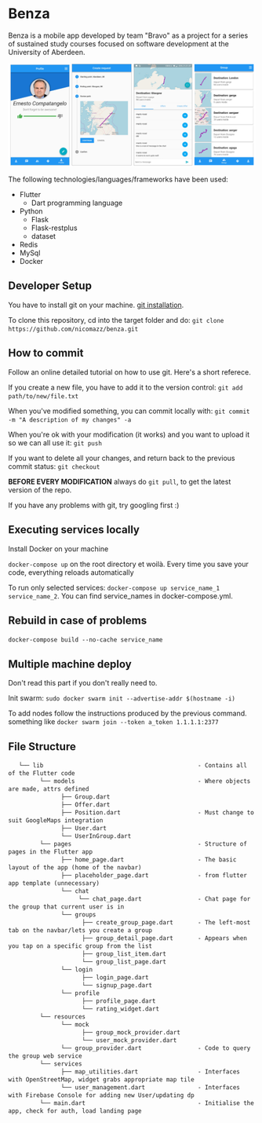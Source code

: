 # Benza

Benza is a mobile app developed by team "Bravo" as a project for a series of sustained study courses focused on software development at the University of Aberdeen.

![alt text](https://raw.githubusercontent.com/nicomazz/benza/master/demo_image.png)


The following technologies/languages/frameworks have been used:
- Flutter
   - Dart programming language
- Python
   - Flask
   - Flask-restplus
   - dataset
- Redis
- MySql
- Docker

## Developer Setup

You have to install git on your machine. [git installation](http://bfy.tw/2LY7).

To clone this repository, cd into the target folder and do: `git clone https://github.com/nicomazz/benza.git`

## How to commit
Follow an online detailed tutorial on how to use git. Here's a short referece.

If you create a new file, you have to add it to the version control: `git add path/to/new/file.txt`

When you've modified something, you can commit locally with: `git commit -m "A description of my changes" -a` 

When you're ok with your modification (it works) and you want to upload it so we can all use it: `git push`

If you want to delete all your changes, and return back to the previous commit status: `git checkout`

**BEFORE EVERY MODIFICATION** always do `git pull`, to get the latest version of the repo.

If you have any problems with git, try googling first :)

## Executing services locally
Install Docker on your machine

`docker-compose up` on the root directory et woilà. Every time you save your code, everything reloads automatically

To run only selected services: `docker-compose up service_name_1 service_name_2`. You can find service_names in docker-compose.yml.


## Rebuild in case of problems
`docker-compose build --no-cache service_name`


## Multiple machine deploy 
Don't read this part if you don't really need to.

Init swarm: `sudo docker swarm init --advertise-addr $(hostname -i)`

To add nodes follow the instructions produced by the previous command.
something like `docker swarm join --token a_token 1.1.1.1:2377`

## File Structure
```benzaApp
   └── lib                                            - Contains all of the Flutter code
         └── models                                   - Where objects are made, attrs defined
               ├── Group.dart
               ├── Offer.dart
               ├── Position.dart                      - Must change to suit GoogleMaps integration
               ├── User.dart
               └── UserInGroup.dart
         └── pages                                    - Structure of pages in the Flutter app
               ├── home_page.dart                     - The basic layout of the app (home of the navbar)
               ├── placeholder_page.dart              - from flutter app template (unnecessary)
               └── chat
                    └── chat_page.dart                - Chat page for the group that current user is in
               └── groups
                     ├── create_group_page.dart       - The left-most tab on the navbar/lets you create a group
                     ├── group_detail_page.dart       - Appears when you tap on a specific group from the list
                     ├── group_list_item.dart         
                     └── group_list_page.dart
               └── login
                     ├── login_page.dart
                     └── signup_page.dart
               └── profile
                     ├── profile_page.dart
                     └── rating_widget.dart 
         └── resources
               └── mock
                     ├── group_mock_provider.dart
                     └── user_mock_provider.dart
               └── group_provider.dart                - Code to query the group web service
         └── services
               ├── map_utilities.dart                 - Interfaces with OpenStreetMap, widget grabs appropriate map tile
               └── user_management.dart               - Interfaces with Firebase Console for adding new User/updating dp
         └── main.dart                                - Initialise the app, check for auth, load landing page
```